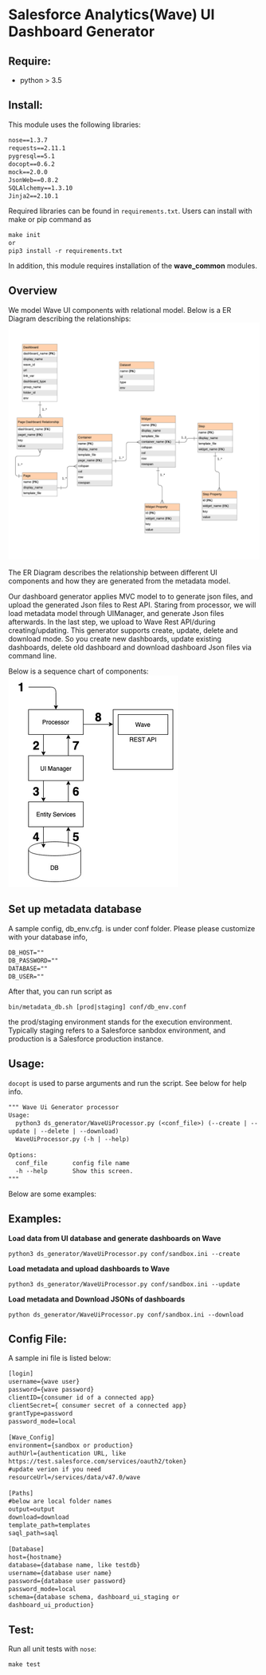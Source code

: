 # Salesforce Analytics(Wave) UI Dashboard Generator

## Require:
* python > 3.5

## Install:
This module uses the following libraries:
```
nose==1.3.7
requests==2.11.1
pygresql==5.1
docopt==0.6.2
mock==2.0.0
JsonWeb==0.8.2
SQLAlchemy==1.3.10
Jinja2==2.10.1
```

Required libraries can be found in `requirements.txt`. Users can install with make or pip command as
```
make init
or 
pip3 install -r requirements.txt
```

In addition, this module requires installation of the **wave_common** modules.

## Overview
We model Wave UI components with relational model. Below is a ER Diagram describing the relationships: 
![ER diagram](https://github.com/forcedotcom/wavekit/blob/master/dashboard-generator/er_diagram_cts.png)

The ER Diagram describes the relationship between different UI components and how they are generated from the metadata model.

Our dashboard generator applies MVC model to to generate json files, and upload the generated Json files to Rest API.  Staring from processor, we will load metadata model through UIManager, and generate Json files afterwards. In the last step, we upload to Wave Rest API/during creating/updating. This generator supports create, update, delete and download mode. So you create new dashboards, update existing dashboards, delete old dashboard and download dashboard Json files via command line. 

Below is a sequence chart of components:
![ER diagram](https://github.com/forcedotcom/wavekit/blob/master/dashboard-generator/wave_diagram.jpg)

## Set up metadata database

A sample config, db_env.cfg. is under conf folder. Please please customize with your database info, 
``` 
DB_HOST=""
DB_PASSWORD=""
DATABASE=""
DB_USER=""
```
After that, you can run script as 
```
bin/metadata_db.sh [prod|staging] conf/db_env.conf

```

the prod/staging environment stands for the execution environment. Typically staging refers to a Salesforce sanbdox environment, and production is a Salesforce production instance.

## Usage:
`docopt` is used to parse arguments and run the script. See below for
help info.

```
""" Wave Ui Generator processor
Usage:
  python3 ds_generator/WaveUiProcessor.py (<conf_file>) (--create | --update | --delete | --download)
  WaveUiProcessor.py (-h | --help)

Options:
  conf_file       config file name
  -h --help       Show this screen.
"""
```

Below are some examples:

## Examples:
**Load data from UI database and generate dashboards on Wave**
```
python3 ds_generator/WaveUiProcessor.py conf/sandbox.ini --create
```

**Load metadata and upload dashboards to Wave**
```
python3 ds_generator/WaveUiProcessor.py conf/sandbox.ini --update
```

**Load metadata and Download JSONs of dashboards**
```
python ds_generator/WaveUiProcessor.py conf/sandbox.ini --download
```

## Config File:
A sample ini file is listed below:
```
[login]
username={wave user}
password={wave password}
clientID={consumer id of a connected app}
clientSecret={ consumer secret of a connected app}
grantType=password
password_mode=local

[Wave_Config]
environment={sandbox or production}
authUrl={authentication URL, like https://test.salesforce.com/services/oauth2/token}
#update verion if you need
resourceUrl=/services/data/v47.0/wave

[Paths]
#below are local folder names
output=output
download=download
template_path=templates
saql_path=saql

[Database]
host={hostname}
database={database name, like testdb}
username={database user name}
password={database user password}
password_mode=local
schema={database schema, dashboard_ui_staging or dashboard_ui_production}
```

## Test:
Run all unit tests with `nose`:
```
make test
```
